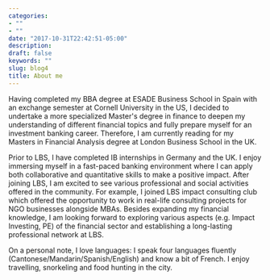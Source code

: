 ```yaml
---
categories:
- ""
- ""
date: "2017-10-31T22:42:51-05:00"
description:
draft: false
keywords: ""
slug: blog4
title: About me
---
```


Having completed my BBA degree at ESADE Business School in Spain with an exchange semester at Cornell University in the US, I decided to undertake a more specialized Master's degree in finance to deepen my understanding of different financial topics and fully prepare myself for an investment banking career. Therefore, I am currently reading for my Masters in Financial Analysis degree at London Business School in the UK.

Prior to LBS, I have completed IB internships in Germany and the UK. I enjoy immersing myself in a fast-paced banking environment where I can apply both collaborative and quantitative skills to make a positive impact. After joining LBS, I am excited to see various professional and social activities offered in the community. For example, I joined LBS impact consulting club which offered the opportunity to work in real-life consulting projects for NGO businesses alongside MBAs. Besides expanding my financial knowledge, I am looking forward to exploring various aspects (e.g. Impact Investing, PE) of the financial sector and establishing a long-lasting professional network at LBS. 

On a personal note, I love languages: I speak four languages fluently (Cantonese/Mandarin/Spanish/English) and know a bit of French. I enjoy travelling, snorkeling and food hunting in the city. 
